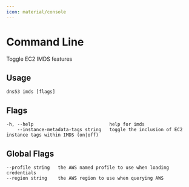 ```yaml
---
icon: material/console
---
```


# Command Line

Toggle EC2 IMDS features

## Usage

```text
dns53 imds [flags]
```

## Flags

```text
-h, --help                            help for imds
    --instance-metadata-tags string   toggle the inclusion of EC2 instance tags within IMDS (on|off)
```

## Global Flags

```text
--profile string   the AWS named profile to use when loading credentials
--region string    the AWS region to use when querying AWS
```
